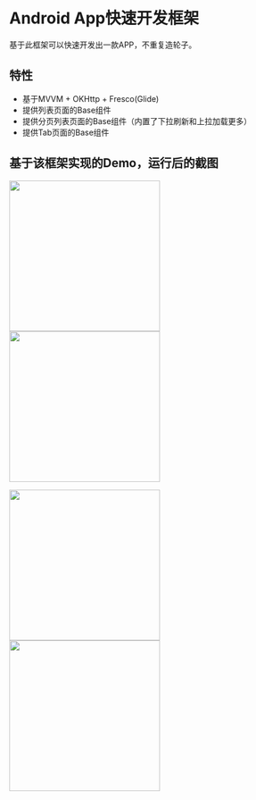 # Android App快速开发框架
基于此框架可以快速开发出一款APP，不重复造轮子。

## 特性
- 基于MVVM + OKHttp + Fresco(Glide)
- 提供列表页面的Base组件
- 提供分页列表页面的Base组件（内置了下拉刷新和上拉加载更多）
- 提供Tab页面的Base组件

## 基于该框架实现的Demo，运行后的截图
<img src="https://github.com/hpdx/Beyond/blob/master/images/demo_01.jpg" width="270px"/>        <img src="https://github.com/hpdx/Beyond/blob/master/images/demo_02.jpg" width="270px"/>

<img src="https://github.com/hpdx/Beyond/blob/master/images/demo_03.jpg" width="270px"/>        <img src="https://github.com/hpdx/Beyond/blob/master/images/demo_04.jpg" width="270px"/>


